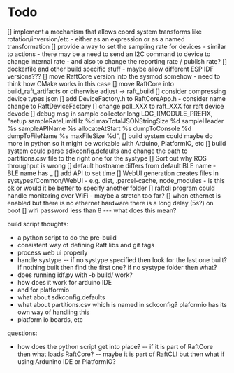 # Todo

[] implement a mechanism that allows coord system transforms like rotation/inversion/etc - either as an expression or as a named transformation
[] provide a way to set the sampling rate for devices - similar to actions - there may be a need to send an I2C command to device to change internal rate - and also to change the reporting rate / publish rate?
[] dockerfile and other build specific stuff - maybe allow different ESP IDF versions???
[] move RaftCore version into the sysmod somehow - need to think how CMake works in this case
[] move RaftCore into build_raft_artifacts or otherwise adjust -> raft_build
[] consider compressing device types json
[] add DeviceFactory.h to RaftCoreApp.h - consider name change to RaftDeviceFactory
[] change poll_XXX to raft_XXX for raft device devode
[] debug msg in sample collector long     LOG_I(MODULE_PREFIX, "setup sampleRateLimitHz %d maxTotalJSONStringSize %d sampleHeader %s sampleAPIName %s allocateAtStart %s dumpToConsole %d dumpToFileName %s maxFileSize %d",
[] build system could maybe do more in python so it might be workable with Arduino, PlatformIO, etc
[] build system could parse sdkconfig.defaults and change the path to partitions.csv file to the right one for the systype
[] Sort out why ROS throughput is wrong
[] default hostname differs from default BLE name - BLE name has _
[] add API to set time
[] WebUI generation creates files in systypes/Common/WebUI - e.g. dist, .parcel-cache, node_modules - is this ok or would it be better to specify another folder
[] raftcli program could handle monitoring over WiFi - maybe a stretch too far?
[] when ethernet is enabled but there is no ethernet hardware there is a long delay (5s?) on boot
[] wifi password less than 8 --- what does this mean?

build script thoughts:
- a python script to do the pre-build
- consistent way of defining Raft libs and git tags
- process web ui properly
- handle systype
-- if no systype specified then look for the last one built? if nothing built then find the first one? if no systype folder then what?
- does running idf.py with -b build/<systype> work?
- how does it work for arduino IDE
- and for platformio
- what about sdkconfig.defaults
- what about partitions.csv which is named in sdkconfig? plaformio has its own way of handling this
- platform io boards, etc

questions:
- how does the python script get into place?
-- if it is part of RaftCore then what loads RaftCore?
-- maybe it is part of RaftCLI but then what if using Ardunino IDE or PlatformIO?

